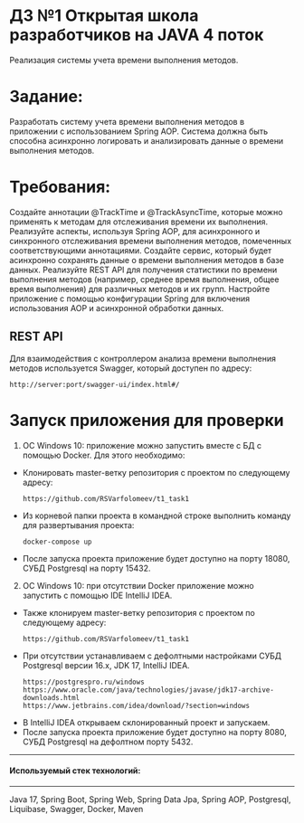 # ДЗ №1 Открытая школа разработчиков на JAVA 4 поток
Реализация системы учета времени выполнения методов.

# Задание:
Разработать систему учета времени выполнения методов в приложении с использованием Spring AOP. Система должна быть способна асинхронно логировать и анализировать данные о времени выполнения методов.

# Требования:
Создайте аннотации @TrackTime и @TrackAsyncTime, которые можно применять к методам для отслеживания времени их выполнения.
Реализуйте аспекты, используя Spring AOP, для асинхронного и синхронного отслеживания времени выполнения методов, помеченных соответствующими аннотациями.
Создайте сервис, который будет асинхронно сохранять данные о времени выполнения методов в базе данных.
Реализуйте REST API для получения статистики по времени выполнения методов (например, среднее время выполнения, общее время выполнения) для различных методов и их групп.
Настройте приложение с помощью конфигурации Spring для включения использования AOP и асинхронной обработки данных.

## REST API
Для взаимодействия с контроллером анализа времени выполнения методов используется Swagger, который доступен по адресу:
   ```
   http://server:port/swagger-ui/index.html#/
   ```

# Запуск приложения для проверки
1. ОС Windows 10: приложение можно запустить вместе с БД с помощью Docker. Для этого необходимо:
- Клонировать master-ветку репозитория с проектом по следующему адресу:
   ```
   https://github.com/RSVarfolomeev/t1_task1
   ```
- Из корневой папки проекта в командной строке выполнить команду для развертывания проекта:
   ```
   docker-compose up
   ```
- После запуска проекта приложение будет доступно на порту 18080, СУБД Postgresql на порту 15432.
2. ОС Windows 10: при отсутствии Docker приложение можно запустить с помощью IDE IntelliJ IDEA.
- Также клонируем master-ветку репозитория с проектом по следующему адресу:
   ```
   https://github.com/RSVarfolomeev/t1_task1
   ```
- При отсутствии устанавливаем с дефолтными настройками СУБД Postgresql версии 16.x, JDK 17, IntelliJ IDEA.
   ```
   https://postgrespro.ru/windows
   https://www.oracle.com/java/technologies/javase/jdk17-archive-downloads.html
   https://www.jetbrains.com/idea/download/?section=windows
   ```
- В IntelliJ IDEA открываем склонированный проект и запускаем.
- После запуска проекта приложение будет доступно на порту 8080, СУБД Postgresql на дефолтном порту 5432.
---
#### Используемый стек технологий:

---

Java 17, Spring Boot, Spring Web, Spring Data Jpa, Spring AOP, Postgresql, Liquibase, Swagger, Docker, Maven
